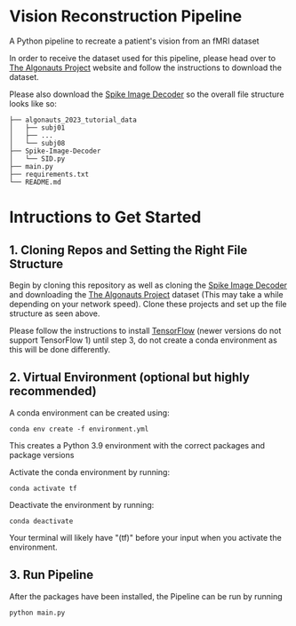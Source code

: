 # Vision Reconstruction Pipeline
A Python pipeline to recreate a patient's vision from an fMRI dataset

In order to receive the dataset used for this pipeline, please head over to [The Algonauts Project](http://algonauts.csail.mit.edu/challenge.html) website and follow the instructions to download the dataset.

Please also download the [Spike Image Decoder](https://github.com/jiankliu/Spike-Image-Decoder) so the overall file structure looks like so:


    ├── algonauts_2023_tutorial_data
    │   ├── subj01
    │   ├── ...
    │   └── subj08
    ├── Spike-Image-Decoder
    │   └── SID.py
    ├── main.py
    ├── requirements.txt
    └── README.md

# Intructions to Get Started

## 1. Cloning Repos and Setting the Right File Structure
Begin by cloning this repository as well as cloning the [Spike Image Decoder](https://github.com/jiankliu/Spike-Image-Decoder) and downloading the [The Algonauts Project](http://algonauts.csail.mit.edu/challenge.html) dataset (This may take a while depending on your network speed). Clone these projects and set up the file structure as seen above.

Please follow the instructions to install [TensorFlow](https://www.tensorflow.org/install/pip) (newer versions do not support TensorFlow 1) until step 3, do not create a conda environment as this will be done differently.

## 2. Virtual Environment (optional but highly recommended)

A conda environment can be created using:

    conda env create -f environment.yml

This creates a Python 3.9 environment with the correct packages and package versions

Activate the conda environment by running:

    conda activate tf

Deactivate the environment by running:

    conda deactivate

Your terminal will likely have "(tf)" before your input when you activate the environment.

## 3. Run Pipeline

After the packages have been installed, the Pipeline can be run by running

    python main.py